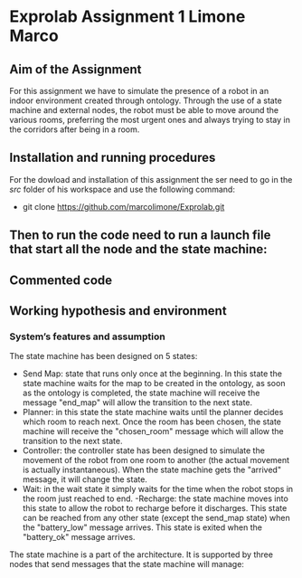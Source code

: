 # Exprolab Assignment 1 Limone Marco
## Aim of the Assignment
For this assignment we have to simulate the presence of a robot in an indoor environment created through ontology. Through the use of a state machine and external nodes, the robot must be able to move around the various rooms, preferring the most urgent ones and always trying to stay in the corridors after being in a room.

##


## Installation and running procedures
For the dowload and installation of this assignment the ser need to go in the *src* folder of his workspace and use the following command:
- git clone https://github.com/marcolimone/Exprolab.git

Then to run the code need to run a launch file that start all the node and the state machine:
- 


## Commented code


## Working hypothesis and environment
### System’s features and assumption
The state machine has been designed on 5 states:
- Send Map: state that runs only once at the beginning. In this state the state machine waits for the map to be created in the ontology, as soon as the ontology is       completed, the state machine will receive the message "end_map" will allow the transition to the next state.
- Planner: in this state the state machine waits until the planner decides which room to reach next. Once the room has been chosen, the state machine will receive the "chosen_room" message which will allow the transition to the next state.
- Controller: the controller state has been designed to simulate the movement of the robot from one room to another (the actual movement is actually instantaneous). When the state machine gets the "arrived" message, it will change the state.
- Wait: in the wait state it simply waits for the time when the robot stops in the room just reached to end.
-Recharge: the state machine moves into this state to allow the robot to recharge before it discharges. This state can be reached from any other state (except the send_map state) when the "battery_low" message arrives. This state is exited when the "battery_ok" message arrives.

The state machine is a part of the architecture. It is supported by three nodes that send messages that the state machine will manage:
